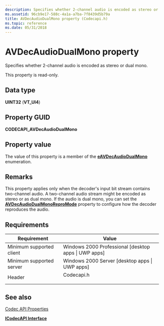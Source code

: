 ```yaml
---
description: Specifies whether 2-channel audio is encoded as stereo or dual mono.
ms.assetid: 96cb9e17-588c-4a1a-a7ba-7f8439d5b79a
title: AVDecAudioDualMono property (Codecapi.h)
ms.topic: reference
ms.date: 05/31/2018
---
```


# AVDecAudioDualMono property

Specifies whether 2-channel audio is encoded as stereo or dual mono.

This property is read-only.

## Data type

**UINT32** (**VT\_UI4**)

## Property GUID

**CODECAPI\_AVDecAudioDualMono**

## Property value

The value of this property is a member of the [**eAVDecAudioDualMono**](/windows/desktop/api/codecapi/ne-codecapi-eavdecaudiodualmono) enumeration.

## Remarks

This property applies only when the decoder's input bit stream contains two-channel audio. A two-channel audio stream might be encoded as stereo or as dual mono. If the audio is dual mono, you can set the [**AVDecAudioDualMonoReproMode**](avdecaudiodualmonorepromode-property.md) property to configure how the decoder reproduces the audio.

## Requirements



| Requirement | Value |
|-------------------------------------|---------------------------------------------------------------------------------------|
| Minimum supported client<br/> | Windows 2000 Professional \[desktop apps \| UWP apps\]<br/>                     |
| Minimum supported server<br/> | Windows 2000 Server \[desktop apps \| UWP apps\]<br/>                           |
| Header<br/>                   | <dl> <dt>Codecapi.h</dt> </dl> |



## See also

<dl> <dt>

[Codec API Properties](codec-api-properties.md)
</dt> <dt>

[**ICodecAPI Interface**](/windows/desktop/api/Strmif/nn-strmif-icodecapi)
</dt> </dl>

 

 




